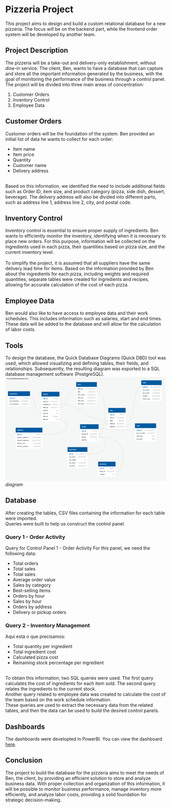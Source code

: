 # Pizzeria Project

This project aims to design and build a custom relational database for a new pizzeria. The focus will be on the backend part, while the frontend order system will be developed by another team.

## Project Description
The pizzeria will be a take-out and delivery-only establishment, without dine-in service. The client, Ben, wants to have a database that can capture and store all the important information generated by the business, with the goal of monitoring the performance of the business through a control panel.
<br>
The project will be divided into three main areas of concentration:

1. Customer Orders
2. Inventory Control
3. Employee Data

## Customer Orders
Customer orders will be the foundation of the system. Ben provided an initial list of data he wants to collect for each order:

- Item name
- Item price
- Quantity
- Customer name
- Delivery address
<br>
Based on this information, we identified the need to include additional fields such as Order ID, item size, and product category (pizza, side dish, dessert, beverage). The delivery address will also be divided into different parts, such as address line 1, address line 2, city, and postal code.

## Inventory Control
Inventory control is essential to ensure proper supply of ingredients. Ben wants to efficiently monitor the inventory, identifying when it is necessary to place new orders. For this purpose, information will be collected on the ingredients used in each pizza, their quantities based on pizza size, and the current inventory level.
<br><br>
To simplify the project, it is assumed that all suppliers have the same delivery lead time for items. Based on the information provided by Ben about the ingredients for each pizza, including weights and required quantities, separate tables were created for ingredients and recipes, allowing for accurate calculation of the cost of each pizza.

## Employee Data
Ben would also like to have access to employee data and their work schedules. This includes information such as salaries, start and end times. These data will be added to the database and will allow for the calculation of labor costs.

## Tools
To design the database, the Quick Database Diagrams (Quick DBD) tool was used, which allowed visualizing and defining tables, their fields, and relationships. Subsequently, the resulting diagram was exported to a SQL database management software (PostgreSQL).<br>
![diagrama](QuickDBD.png)
*diagram*

## Database
After creating the tables, CSV files containing the information for each table were imported.
<br>
Queries were built to help us construct the control panel.

### Query 1 - Order Activity

Query for Control Panel 1 - Order Activity
For this panel, we need the following data:

- Total orders
- Total sales
- Total sales
- Average order value
- Sales by category
- Best-selling items
- Orders by hour
- Sales by hour
- Orders by address
- Delivery or pickup orders


### Query 2 - Inventory Management
Aqui está o que precisamos:

- Total quantity per ingredient
- Total ingredient cost
- Calculated pizza cost
- Remaining stock percentage per ingredient

<br>
To obtain this information, two SQL queries were used. The first query calculates the cost of ingredients for each item sold. The second query relates the ingredients to the current stock.

<br>
Another query related to employee data was created to calculate the cost of the team based on the work schedule information. 
<br>
These queries are used to extract the necessary data from the related tables, and then the data can be used to build the desired control panels.

## Dashboards 

The dashboards were developted in PowerBI. You can view the dashboard [here](dashboard.pdf).

## Conclusion
The project to build the database for the pizzeria aims to meet the needs of Ben, the client, by providing an efficient solution to store and analyze business data. With proper collection and organization of this information, it will be possible to monitor business performance, manage inventory more efficiently, and analyze labor costs, providing a solid foundation for strategic decision-making.





